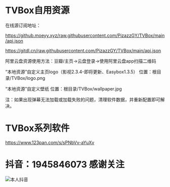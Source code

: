 # TVBox自用资源

在线源订阅地址：

https://github.moeyy.xyz/raw.githubusercontent.com/PizazzGY/TVBox/main/api.json

https://gitdl.cn/raw.githubusercontent.com/PizazzGY/TVBox/main/api.json

阿里云盘资源使用方法：豆瓣/主页→云盘登录→使用阿里云盘app扫描二维码

“本地资源”自定义主页logo（影视2.3.4-即将更新、Easybox1.3.5）
位置：根目录/TVBox/logo.png

“本地资源”自定义壁纸
位置：根目录/TVBox/wallpaper.jpg

注：如果出现弹幕无法加载或加载失败的问题，清理软件数据，并重新配置即可解决。

# TVBox系列软件

https://www.123pan.com/s/sPNbVv-aYuXv

# 抖音：1945846073   感谢关注

![本人抖音](https://github.com/PizazzGY/TVBox/assets/78096245/b27d5227-2ad5-48e5-8007-a2918c4078b4)
